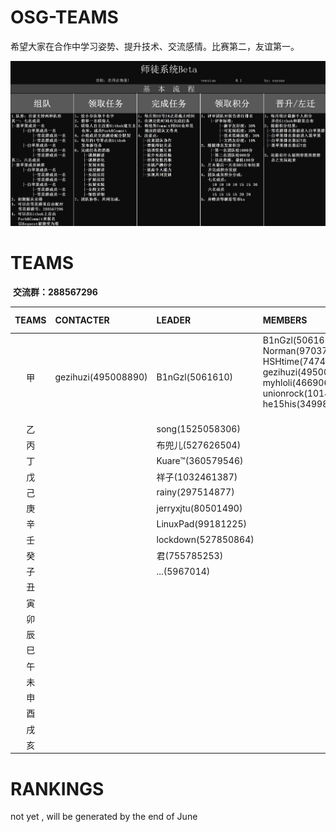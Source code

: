 # OSG-TEAMS
希望大家在合作中学习姿势、提升技术、交流感情。比赛第二，友谊第一。

![师徒系统Beta](pic/teams.jpg)

# TEAMS

  **交流群：288567296**

| TEAMS | CONTACTER  | LEADER | MEMBERS |MONTHLY THEME|
|:----:|:-----------|:--------|:--------|:----------|
|甲| gezihuzi(495008890) | B1nGzl(5061610)|B1nGzl(5061610) Norman(9703797) HSHtime(747423692) gezihuzi(495008890) myhloli(466906969) unionrock(1014564010) he15his(349983741)        |not yet|
|乙|     |song(1525058306) |||
|丙|     | 布兜儿(527626504) |||
|丁|    |Kuare™(360579546)  |  |   |
|戊|    |祥子(1032461387)  |   |   |
|己|    |rainy(297514877)    |   |   |
|庚|     |jerryxjtu(80501490) | | |
|辛|     |LinuxPad(99181225)|     | |
|壬|     |lockdown(527850864) |      |   |
|癸|     |君(755785253)      |            |         |
|子|  |...(5967014)|  |   |
|丑|||||
|寅|||||
|卯|||||
|辰|||||
|巳|||||
|午|||||
|未|||||
|申|||||
|酉|||||
|戌|||||
|亥|||||

# RANKINGS

not yet , will be generated by the end of June 
